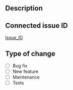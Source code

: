 ## Description


## Connected issue ID
[Issue_ID](link_to_issue) 


## Type of change

- [ ] Bug fix
- [ ] New feature
- [ ] Maintenance
- [ ] Tests
